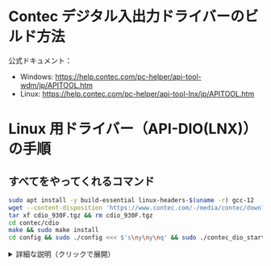 # Contec デジタル入出力ドライバーのビルド方法

公式ドキュメント：
- Windows: https://help.contec.com/pc-helper/api-tool-wdm/jp/APITOOL.htm
- Linux: https://help.contec.com/pc-helper/api-tool-lnx/jp/APITOOL.htm

# Linux 用ドライバー（API-DIO(LNX)）の手順

## すべてをやってくれるコマンド

```bash
sudo apt install -y build-essential linux-headers-$(uname -r) gcc-12
wget --content-disposition 'https://www.contec.com/-/media/contec/download/software/api-dio(lnx)/cdio_930f.tgz/'
tar xf cdio_930F.tgz && rm cdio_930F.tgz
cd contec/cdio
make && sudo make install
cd config && sudo ./config <<< $'s\ny\ny\nq' && sudo ./contec_dio_start.sh
```

<details>
<summary>詳細な説明（クリックで展開）</summary>

## デバイスドライバの入手

コンテックのホームページから `Linux版デジタル入出力ドライバ API-DIO(LNX) 開発環境(フルセット)` と書かれたファイルをダウンロードする  
デバイスドライバの検索ページから製品を検索し、「サポート・ダウンロード」→「デバイスドライバ (2)」と進むと見つけられる

### 🔗 リンク
- 製品検索ページ: https://www.contec.com/jp/download/search/?type=858a9226-3053-4418-80b9-a61e0b6ff8ac
- [Linux版デジタル入出力ドライバ API-DIO(LNX) 開発環境(フルセット) Ver. 9.30](https://www.contec.com/jp/download/contract/contract1?itemid=527cac72-4150-4ff8-b653-e3d552fa9bc0&downloaditemid=4132766f-bd75-420e-b437-d1fa52b21ec8)

## ビルド・インストール

### 必要なパッケージのインストール

ビルドに必要なパッケージ（`build-essential`, `gcc-12`, Linux カーネルのヘッダーファイル）をインストールする
```bash
sudo apt install build-essential linux-headers-$(uname -r) gcc-12
```

### 入手したデバイスドライバの展開

ダウンロードしたファイルを展開し、ドライバーがあるディレクトリまで移動する
```bash
tar xvf cdio_930F.tgz
cd contec/cdio
```

### ドライバーをビルド、インストールする

```bash
make
sudo make install
```

## ドライバーの設定

デジタル入出力機器をコンピューターに接続する

### 設定ツールを起動する

```bash
cd config
sudo ./config
```

プログラムを起動してしばらく待つと、接続されているデジタル入出力機器が一覧に表示される  
ここで、設定したいデジタル入出力機器が一覧に表示されていることを確認する

### 設定ファイルを保存する

次に、「s」を入力して設定の保存を行う  
途中の選択肢は「y」を2回入力し、保存されたら「q」で終了する

### ドライバーの設定スクリプトの実行

設定の保存後に生成されるスクリプトを実行することで、デジタル入出力機器と通信ができるようになる
```bash
sudo ./contec_dio_start.sh
```

</details>
